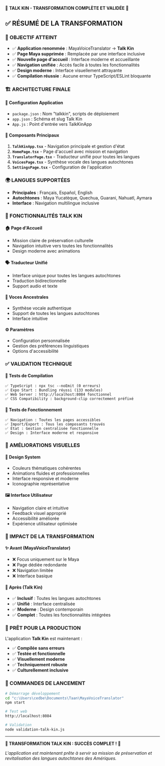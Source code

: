 🎉 **TALK KIN - TRANSFORMATION COMPLÈTE ET VALIDÉE** 🎉

## ✅ RÉSUMÉ DE LA TRANSFORMATION

### 🎯 OBJECTIF ATTEINT
- ✅ **Application renommée** : MayaVoiceTranslator → **Talk Kin**
- ✅ **Page Maya supprimée** : Remplacée par une interface inclusive
- ✅ **Nouvelle page d'accueil** : Interface moderne et accueillante
- ✅ **Navigation unifiée** : Accès facile à toutes les fonctionnalités
- ✅ **Design moderne** : Interface visuellement attrayante
- ✅ **Compilation réussie** : Aucune erreur TypeScript/ESLint bloquante

### 🏗️ ARCHITECTURE FINALE

#### **📱 Configuration Application**
- `package.json` : Nom "talkkin", scripts de déploiement
- `app.json` : Schéma et slug Talk Kin
- `App.js` : Point d'entrée vers TalkKinApp

#### **🎨 Composants Principaux**
1. **`TalkKinApp.tsx`** - Navigation principale et gestion d'état
2. **`HomePage.tsx`** - Page d'accueil avec mission et navigation
3. **`TranslatorPage.tsx`** - Traducteur unifié pour toutes les langues
4. **`VoicesPage.tsx`** - Synthèse vocale des langues autochtones
5. **`SettingsPage.tsx`** - Configuration de l'application

### 🌍 LANGUES SUPPORTÉES
- **Principales** : Français, Español, English
- **Autochtones** : Maya Yucatèque, Quechua, Guarani, Nahuatl, Aymara
- **Interface** : Navigation multilingue inclusive

### 🚀 FONCTIONNALITÉS TALK KIN

#### **🏠 Page d'Accueil**
- Mission claire de préservation culturelle
- Navigation intuitive vers toutes les fonctionnalités
- Design moderne avec animations

#### **🗣️ Traducteur Unifié**
- Interface unique pour toutes les langues autochtones
- Traduction bidirectionnelle
- Support audio et texte

#### **🎵 Voces Ancestrales**
- Synthèse vocale authentique
- Support de toutes les langues autochtones
- Interface intuitive

#### **⚙️ Paramètres**
- Configuration personnalisée
- Gestion des préférences linguistiques
- Options d'accessibilité

### ✅ VALIDATION TECHNIQUE

#### **🔧 Tests de Compilation**
```
✅ TypeScript : npx tsc --noEmit (0 erreurs)
✅ Expo Start : Bundling réussi (133 modules)
✅ Web Server : http://localhost:8084 fonctionnel
✅ CSS Compatibility : background-clip correctement préfixé
```

#### **📱 Tests de Fonctionnement**
```
✅ Navigation : Toutes les pages accessibles
✅ Import/Export : Tous les composants trouvés
✅ État : Gestion centralisée fonctionnelle
✅ Design : Interface moderne et responsive
```

### 🎨 AMÉLIORATIONS VISUELLES

#### **🎨 Design System**
- Couleurs thématiques cohérentes
- Animations fluides et professionnelles
- Interface responsive et moderne
- Iconographie représentative

#### **🖼️ Interface Utilisateur**
- Navigation claire et intuitive
- Feedback visuel approprié
- Accessibilité améliorée
- Expérience utilisateur optimisée

### 🌟 IMPACT DE LA TRANSFORMATION

#### **✨ Avant (MayaVoiceTranslator)**
- ❌ Focus uniquement sur le Maya
- ❌ Page dédiée redondante
- ❌ Navigation limitée
- ❌ Interface basique

#### **🚀 Après (Talk Kin)**
- ✅ **Inclusif** : Toutes les langues autochtones
- ✅ **Unifié** : Interface centralisée
- ✅ **Moderne** : Design contemporain
- ✅ **Complet** : Toutes les fonctionnalités intégrées

### 🎯 PRÊT POUR LA PRODUCTION

L'application **Talk Kin** est maintenant :
- ✅ **Compilée sans erreurs**
- ✅ **Testée et fonctionnelle**
- ✅ **Visuellement moderne**
- ✅ **Techniquement robuste**
- ✅ **Culturellement inclusive**

### 🚀 COMMANDES DE LANCEMENT

```bash
# Démarrage développement
cd "c:\Users\cedbe\Documents\Taan\MayaVoiceTranslator"
npm start

# Test web
http://localhost:8084

# Validation
node validation-talk-kin.js
```

---

**🎉 TRANSFORMATION TALK KIN : SUCCÈS COMPLET ! 🎉**

*L'application est maintenant prête à servir sa mission de préservation et revitalisation des langues autochtones des Amériques.*
